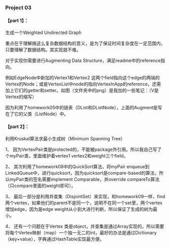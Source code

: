 ### Project 03

#### 【part 1】：

生成一个Weighted Undirected Graph

重点在于理解搞这么复杂数据结构的意义，是为了保证时间复杂度在一定范围内，只要理解了数据结构。其实现就不难。

对于实现你需要进行Augmenting Data Structure，满足readme中的reference指向。

例如EdgeNode中新加的Vertex1和Vertex2 这两个field指向这个edge的两端的Vertex的Node；或是VertexList中node的指向VertexInApp的reference，还需加上它们的getter和setter。如图（文件夹中的png）是我加的一些笔记：（V是Vertex的缩写）


因为利用了homework05中的链表（DList和DListNode），上面的Augment是写在了它的父类（ListNode）中。

#### 【part 2】：
利用Kruskal算法求最小生成树（Minimum Spanning Tree）

1、
因为VertexPair类是protected的，不能被package外引用。所以我自己写了个myPair类，里面维护着vertex1 vertex2和weight三个field。

2、
其次利用了homework08中的QuickSort算法，将myPair enqueue到LinkedQueue中，进行quicksort，因为quicksort是compare-based的算法，所以myPair类的签名需要implement Comparable，并override
compareTo算法（只compare里面的weight即可）。

3、
最后一部分是利用并查集（DisjointSet）来实现，和homework09一样，find两个vertex，如果他们的parent不是同一个，说明不在同一个set里，两个vertex增加edge，因为是edge weight从小到大进行判断，所以保证了生成的树为最小。

4、
还有一个问题在于Vertex 类是object，并查集是通过Array实现的，所以需要将每个Vertex映射（map）一个独一无二的int，最好的办法是通过Dictionary（key+value），字典通过HashTable实现最方便。